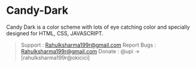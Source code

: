 # Candy-Dark
Candy Dark is a color scheme with lots of eye catching color and specially designed for HTML, CSS, JAVASCRIPT.

> Support : Rahulksharma199r@gmail.com
> Report Bugs : Rahulksharma199r@gmail.com
> Donate : @upi -> [rahulksharma199r@okicici]
